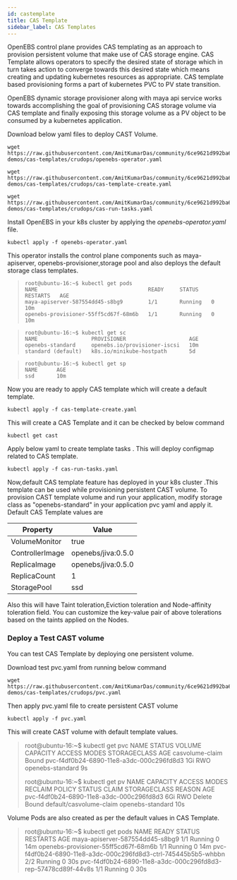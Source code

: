 ```yaml
---
id: castemplate
title: CAS Template
sidebar_label: CAS Templates
---
```



OpenEBS control plane provides CAS templating as an approach to provision persistent volume that make use of CAS storage engine. CAS Template allows operators to specify the desired state of storage which in turn takes action to converge towards this desired state which means creating and updating kubernetes resources as appropriate. CAS template based provisioning forms a part of kubernetes PVC to PV state transition.

OpenEBS dynamic storage provisioner along with maya api service works towards accomplishing the goal of provisioning CAS storage volume via CAS template and  finally exposing this storage volume as a PV object to be consumed by a kubernetes application.

Download below yaml files to deploy CAST Volume.

```
wget https://raw.githubusercontent.com/AmitKumarDas/community/6ce9621d992ba669f9079c59fc4d07498bd523f5/feature-demos/cas-templates/crudops/openebs-operator.yaml
```

```
wget https://raw.githubusercontent.com/AmitKumarDas/community/6ce9621d992ba669f9079c59fc4d07498bd523f5/feature-demos/cas-templates/crudops/cas-template-create.yaml
```

```
wget https://raw.githubusercontent.com/AmitKumarDas/community/6ce9621d992ba669f9079c59fc4d07498bd523f5/feature-demos/cas-templates/crudops/cas-run-tasks.yaml
```

Install OpenEBS in your k8s cluster by applying the *openebs-operator.yaml* file.

```
kubectl apply -f openebs-operator.yaml
```

This operator installs the control plane components such as maya-apiserver, openebs-provisioner,storage pool and also deploys the default storage class templates.

>     root@ubuntu-16:~$ kubectl get pods
>     NAME                                   READY     STATUS    RESTARTS   AGE
>     maya-apiserver-587554dd45-s8bg9        1/1       Running   0          10m
>     openebs-provisioner-55ff5cd67f-68m6b   1/1       Running   0          10m

> ```
> root@ubuntu-16:~$ kubectl get sc
> NAME                 PROVISIONER                    AGE
> openebs-standard     openebs.io/provisioner-iscsi   10m
> standard (default)   k8s.io/minikube-hostpath       5d
> ```

> ```
> root@ubuntu-16:~$ kubectl get sp
> NAME      AGE
> ssd       10m
> ```

Now you are ready to apply CAS template which will create a default template.

```
kubectl apply -f cas-template-create.yaml
```

This will create a CAS Template and it can be checked by below command

```
kubectl get cast
```

Apply below yaml to create template tasks . This will deploy configmap related to CAS template.

```
kubectl apply -f cas-run-tasks.yaml
```

Now,default CAS template feature has deployed in your k8s cluster .This template can be used while provisioning  persistent CAST volume. To provision CAST template volume and run your application,  modify storage class as "openebs-standard"  in your application pvc yaml and apply it. Default CAS Template values are 

| Property        | Value              |
| --------------- | ------------------ |
| VolumeMonitor   | true               |
| ControllerImage | openebs/jiva:0.5.0 |
| ReplicaImage    | openebs/jiva:0.5.0 |
| ReplicaCount    | 1                  |
| StoragePool     | ssd                |

Also this will have Taint toleration,Eviction toleration and Node-affinity toleration field. You can customize the key-value pair of above tolerations based on the taints applied on the Nodes. 

### Deploy a Test CAST volume

You can test CAS Template by deploying one persistent volume.

Download test pvc.yaml from running below command

```
wget https://raw.githubusercontent.com/AmitKumarDas/community/6ce9621d992ba669f9079c59fc4d07498bd523f5/feature-demos/cas-templates/crudops/pvc.yaml
```

Then apply pvc.yaml file to create persistent CAST volume

```
kubectl apply -f pvc.yaml
```

This will create CAST volume with default template values.

> root@ubuntu-16:~$ kubectl get pvc
> NAME              STATUS    VOLUME                                     CAPACITY   ACCESS MODES   STORAGECLASS       AGE
> casvolume-claim   Bound     pvc-f4df0b24-6890-11e8-a3dc-000c296fd8d3   1Gi        RWO            openebs-standard   9s
>
> root@ubuntu-16:~$ kubectl get pv
> NAME                                       CAPACITY   ACCESS MODES   RECLAIM POLICY   STATUS    CLAIM                     STORAGECLASS       REASON    AGE
> pvc-f4df0b24-6890-11e8-a3dc-000c296fd8d3   6Gi        RWO            Delete           Bound     default/casvolume-claim   openebs-standard             10s
>

Volume Pods are also created as per the default values in CAS Template.

> root@ubuntu-16:~$ kubectl get pods
> NAME                                                             READY     STATUS    RESTARTS   AGE
> maya-apiserver-587554dd45-s8bg9                                  1/1       Running   0          14m
> openebs-provisioner-55ff5cd67f-68m6b                             1/1       Running   0          14m
> pvc-f4df0b24-6890-11e8-a3dc-000c296fd8d3-ctrl-745445b5b5-whbbn   2/2       Running   0          30s
> pvc-f4df0b24-6890-11e8-a3dc-000c296fd8d3-rep-57478cd89f-44v8s    1/1       Running   0          30s
>

<!-- Hotjar Tracking Code for https://docs.openebs.io -->
<script>
   (function(h,o,t,j,a,r){
       h.hj=h.hj||function(){(h.hj.q=h.hj.q||[]).push(arguments)};
       h._hjSettings={hjid:785693,hjsv:6};
       a=o.getElementsByTagName('head')[0];
       r=o.createElement('script');r.async=1;
       r.src=t+h._hjSettings.hjid+j+h._hjSettings.hjsv;
       a.appendChild(r);
   })(window,document,'https://static.hotjar.com/c/hotjar-','.js?sv=');
</script>
